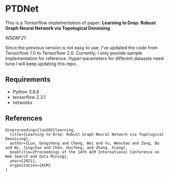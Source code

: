 # PTDNet

This is a Tensorflow implementation of paper: <b>Learning to Drop: Robust Graph Neural Network via Topological Denoising</b>

<i>WSDM'21</i>

Since the previous version is not easy to use, I've updated the code from Tensorflow 1.0 to Tensorflow 2.0.
Currently, I only provide sample implementation for reference. 
Hyper-parameters for different datasets need tune.I will keep updating this repo.

## Requirements
  * Python 3.8.6
  * tensorflow 2.3.1
  * networkx



## References
```
@inproceedings{luo2021learning,
  title={Learning to Drop: Robust Graph Neural Network via Topological Denoising},
  author={Luo, Dongsheng and Cheng, Wei and Yu, Wenchao and Zong, Bo and Ni, Jingchao and Chen, Haifeng, and Zhang, Xiang},
  booktitle={Proceedings of the 14th ACM International Conference on Web Search and Data Mining},
  year={2021},
  organization={ACM}
}
```
